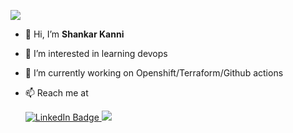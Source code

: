 ![](https://komarev.com/ghpvc/?username=Shankar-Kanni&color=green)

- 👋 Hi, I’m **Shankar Kanni**
- 👀 I’m interested in learning devops
- 🌱 I’m currently working on Openshift/Terraform/Github actions
- 📫 Reach me at <div id="badges">
  <a href="https://www.linkedin.com/in/shankar-k-888381ba/">
    <img src="https://img.shields.io/badge/LinkedIn-blue?style=for-the-badge&logo=linkedin&logoColor=white" alt="LinkedIn Badge"/>
  </a>
    <a href="https://mail.google.com/mail/u/0/?fs=1&to=shankarkanni80@gmail.com&su=SUBJECT&body=BODY&tf=cm">
    <img src="https://img.shields.io/badge/Gmail-D14836?style=for-the-badge&logo=gmail&logoColor=white"/>
  </a>
  
  </div>

<!---
Shankar-Kanni/Shankar-Kanni is a ✨ special ✨ repository because its `README.md` (this file) appears on your GitHub profile.
You can click the Preview link to take a look at your changes.
--->
